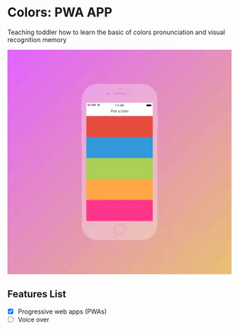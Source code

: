 # Colors: PWA APP
Teaching toddler how to learn the basic of colors pronunciation and visual recognition memory

![Mockup Color](https://github.com/JulioMontas/COLORS/blob/main/Mockup-Color-v1-0-0.jpg)

## Features List
- [x] Progressive web apps (PWAs)
- [ ] Voice over
